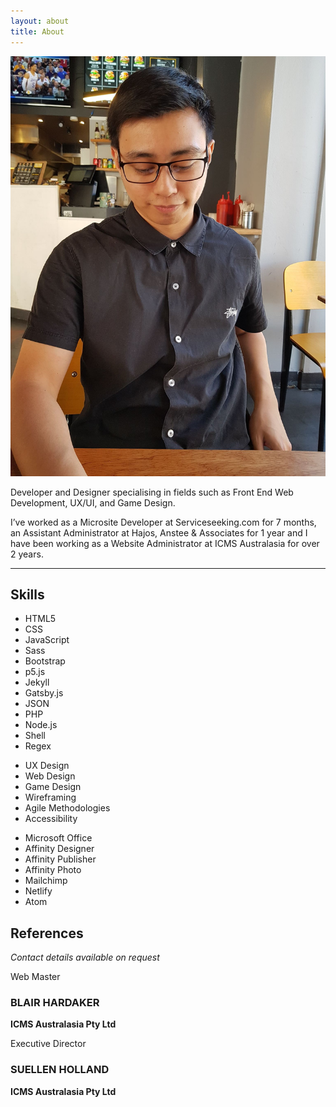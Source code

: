 ```yaml
---
layout: about
title: About
---
```


<div class="col-12 col-md-6 col-lg-4">
  <img src="./assets/img/Profile.jpg" class="img-fluid">
</div>

<div class="col-12 col-md-6 col-lg-8 px-md-3 px-lg-5">
  <p class="mt-4 mt-md-0">Developer and Designer specialising in fields such as Front End Web Development, UX/UI, and Game Design.</p>
  <p>I’ve worked as a Microsite Developer at Serviceseeking.com for 7 months, an Assistant Administrator at Hajos, Anstee & Associates for 1 year and I have been working as a Website Administrator at ICMS Australasia for over 2 years.</p>
  <hr>
  <h2>Skills</h2>
  <ul>
    <li>HTML5</li>
    <li>CSS</li>
    <li>JavaScript</li>
    <li>Sass</li>
    <li>Bootstrap</li>
    <li>p5.js</li>
    <li>Jekyll</li>
    <li>Gatsby.js</li>
    <li>JSON</li>
    <li>PHP</li>
    <li>Node.js</li>
    <li>Shell</li>
    <li>Regex</li>
  </ul>
  <ul>
    <li>UX Design</li>
    <li>Web Design</li>
    <li>Game Design</li>
    <li>Wireframing</li>
    <li>Agile Methodologies</li>
    <li>Accessibility</li>
  </ul>
  <ul>
    <li>Microsoft Office</li>
    <li>Affinity Designer</li>
    <li>Affinity Publisher</li>
    <li>Affinity Photo</li>
    <li>Mailchimp</li>
    <li>Netlify</li>
    <li>Atom</li>
  </ul>
  <h2 class="mt-5">References</h2>
  <p><em>Contact details available on request</em></p>
  <div class="row references">
    <div class="col-lg-4">
      <p>Web Master</p>
      <h3>BLAIR HARDAKER</h3>
      <p class="mb-4"><b>ICMS Australasia Pty Ltd</b></p>
    </div>
    <div class="col-lg-4">
      <p>Executive Director</p>
      <h3>SUELLEN HOLLAND</h3>
      <p class="mb-4"><b>ICMS Australasia Pty Ltd</b></p>
    </div>
  </div>
</div>

